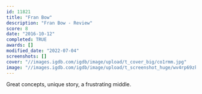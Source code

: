 ```yaml
---
id: 11821
title: "Fran Bow"
description: "Fran Bow - Review"
score: 8
date: "2016-10-12"
completed: TRUE
awards: []
modified_date: "2022-07-04"
screenshots: []
cover: "//images.igdb.com/igdb/image/upload/t_cover_big/co1rmm.jpg"
image: "//images.igdb.com/igdb/image/upload/t_screenshot_huge/wv4rp69zkbqfwz9o3sw3.jpg"
---
```

Great concepts, unique story, a frustrating middle.